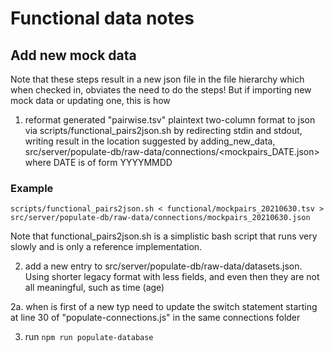 # Functional data notes

## Add new mock data
Note that these steps result in a new json file in the file hierarchy which
when checked in, obviates the need to do the steps! But if importing new
mock data or updating one, this is how

1. reformat generated "pairwise.tsv" plaintext two-column format to json via scripts/functional_pairs2json.sh by redirecting stdin and stdout, writing result in the location suggested by adding_new_data, src/server/populate-db/raw-data/connections/<mockpairs_DATE.json> where DATE is of form YYYYMMDD

### Example

`scripts/functional_pairs2json.sh < functional/mockpairs_20210630.tsv > src/server/populate-db/raw-data/connections/mockpairs_20210630.json`

Note that functional_pairs2json.sh is a simplistic bash script that runs very slowly and is only a reference implementation.

2. add a new entry to src/server/populate-db/raw-data/datasets.json. Using shorter legacy format with less fields, and even then they are not all meaningful, such as time (age)

2a. when is first of a new typ need to update the switch statement starting at line 30 of "populate-connections.js" in the same connections folder

3. run `npm run populate-database`

